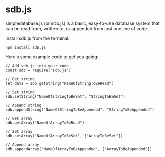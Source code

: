 # sdb.js
simpledatabase.js (or sdb.js) is a basic, easy-to-use database system that can be read from, written to, or appended from just one line of code.

Install sdb.js from the terminal:
```
npm install sdb.js
```

Here's some example code to get you going:
```
// Add sdb.js into your code
const sdb = require("sdb.js")

// Get string
let data = sdb.getString("NameOfStringToBeRead")

// Set string
sdb.setString("NameOfStringToBeSet", "StringToBeSet")

// Append string
sdb.appendString("NameOfStringToBeAppended", "StringToBeAppended")

// Get array
sdb.getArray("NameOfArrayToBeRead")

// Set array
sdb.setArray("NameOfArrayToBeSet", ["ArrayToBeSet"])

// Append array
sdb.appendArray("NameOfArrayToBeAppended", ["ArrayToBeAppended"])
```

